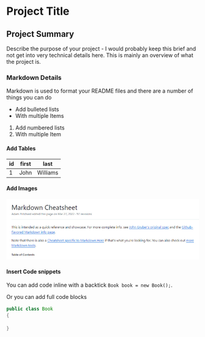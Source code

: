 # Project Title

## Project Summary

Describe the purpose of your project - I would probably keep this brief and not get into very technical details here. This is mainly an overview of what the project is.

### Markdown Details

Markdown is used to format your README files and there are a number of things you can do

* Add bulleted lists
* With multiple Items

1. Add numbered lists
2. With multiple Item

#### Add Tables

|id|first|last|
|--|-----|----|
|1|John|Williams|


#### Add Images

![Markdown Image](images/markdown.jpg "Markdown Screenshot")


#### Insert Code snippets
You can add code inline with a backtick `Book book = new Book();`.

Or you can add full code blocks

```java
public class Book
{

}
```
